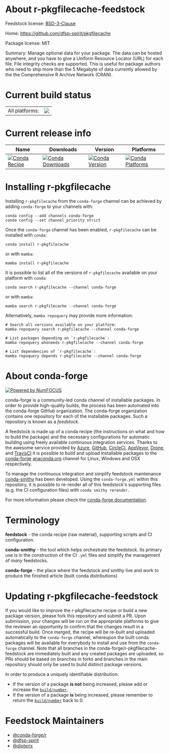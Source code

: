 About r-pkgfilecache-feedstock
==============================

Feedstock license: [BSD-3-Clause](https://github.com/conda-forge/r-pkgfilecache-feedstock/blob/main/LICENSE.txt)

Home: https://github.com/dfsp-spirit/pkgfilecache

Package license: MIT

Summary: Manage optional data for your package. The data can be hosted anywhere, and you have
to give a Uniform Resource Locator (URL) for each file. File integrity checks are
supported. This is useful for package authors who need to ship more than the 5 Megabyte
of data currently allowed by the the Comprehensive R Archive Network (CRAN).


Current build status
====================


<table><tr><td>All platforms:</td>
    <td>
      <a href="https://dev.azure.com/conda-forge/feedstock-builds/_build/latest?definitionId=17811&branchName=main">
        <img src="https://dev.azure.com/conda-forge/feedstock-builds/_apis/build/status/r-pkgfilecache-feedstock?branchName=main">
      </a>
    </td>
  </tr>
</table>

Current release info
====================

| Name | Downloads | Version | Platforms |
| --- | --- | --- | --- |
| [![Conda Recipe](https://img.shields.io/badge/recipe-r--pkgfilecache-green.svg)](https://anaconda.org/conda-forge/r-pkgfilecache) | [![Conda Downloads](https://img.shields.io/conda/dn/conda-forge/r-pkgfilecache.svg)](https://anaconda.org/conda-forge/r-pkgfilecache) | [![Conda Version](https://img.shields.io/conda/vn/conda-forge/r-pkgfilecache.svg)](https://anaconda.org/conda-forge/r-pkgfilecache) | [![Conda Platforms](https://img.shields.io/conda/pn/conda-forge/r-pkgfilecache.svg)](https://anaconda.org/conda-forge/r-pkgfilecache) |

Installing r-pkgfilecache
=========================

Installing `r-pkgfilecache` from the `conda-forge` channel can be achieved by adding `conda-forge` to your channels with:

```
conda config --add channels conda-forge
conda config --set channel_priority strict
```

Once the `conda-forge` channel has been enabled, `r-pkgfilecache` can be installed with `conda`:

```
conda install r-pkgfilecache
```

or with `mamba`:

```
mamba install r-pkgfilecache
```

It is possible to list all of the versions of `r-pkgfilecache` available on your platform with `conda`:

```
conda search r-pkgfilecache --channel conda-forge
```

or with `mamba`:

```
mamba search r-pkgfilecache --channel conda-forge
```

Alternatively, `mamba repoquery` may provide more information:

```
# Search all versions available on your platform:
mamba repoquery search r-pkgfilecache --channel conda-forge

# List packages depending on `r-pkgfilecache`:
mamba repoquery whoneeds r-pkgfilecache --channel conda-forge

# List dependencies of `r-pkgfilecache`:
mamba repoquery depends r-pkgfilecache --channel conda-forge
```


About conda-forge
=================

[![Powered by
NumFOCUS](https://img.shields.io/badge/powered%20by-NumFOCUS-orange.svg?style=flat&colorA=E1523D&colorB=007D8A)](https://numfocus.org)

conda-forge is a community-led conda channel of installable packages.
In order to provide high-quality builds, the process has been automated into the
conda-forge GitHub organization. The conda-forge organization contains one repository
for each of the installable packages. Such a repository is known as a *feedstock*.

A feedstock is made up of a conda recipe (the instructions on what and how to build
the package) and the necessary configurations for automatic building using freely
available continuous integration services. Thanks to the awesome service provided by
[Azure](https://azure.microsoft.com/en-us/services/devops/), [GitHub](https://github.com/),
[CircleCI](https://circleci.com/), [AppVeyor](https://www.appveyor.com/),
[Drone](https://cloud.drone.io/welcome), and [TravisCI](https://travis-ci.com/)
it is possible to build and upload installable packages to the
[conda-forge](https://anaconda.org/conda-forge) [anaconda.org](https://anaconda.org/)
channel for Linux, Windows and OSX respectively.

To manage the continuous integration and simplify feedstock maintenance
[conda-smithy](https://github.com/conda-forge/conda-smithy) has been developed.
Using the ``conda-forge.yml`` within this repository, it is possible to re-render all of
this feedstock's supporting files (e.g. the CI configuration files) with ``conda smithy rerender``.

For more information please check the [conda-forge documentation](https://conda-forge.org/docs/).

Terminology
===========

**feedstock** - the conda recipe (raw material), supporting scripts and CI configuration.

**conda-smithy** - the tool which helps orchestrate the feedstock.
                   Its primary use is in the construction of the CI ``.yml`` files
                   and simplify the management of *many* feedstocks.

**conda-forge** - the place where the feedstock and smithy live and work to
                  produce the finished article (built conda distributions)


Updating r-pkgfilecache-feedstock
=================================

If you would like to improve the r-pkgfilecache recipe or build a new
package version, please fork this repository and submit a PR. Upon submission,
your changes will be run on the appropriate platforms to give the reviewer an
opportunity to confirm that the changes result in a successful build. Once
merged, the recipe will be re-built and uploaded automatically to the
`conda-forge` channel, whereupon the built conda packages will be available for
everybody to install and use from the `conda-forge` channel.
Note that all branches in the conda-forge/r-pkgfilecache-feedstock are
immediately built and any created packages are uploaded, so PRs should be based
on branches in forks and branches in the main repository should only be used to
build distinct package versions.

In order to produce a uniquely identifiable distribution:
 * If the version of a package **is not** being increased, please add or increase
   the [``build/number``](https://docs.conda.io/projects/conda-build/en/latest/resources/define-metadata.html#build-number-and-string).
 * If the version of a package **is** being increased, please remember to return
   the [``build/number``](https://docs.conda.io/projects/conda-build/en/latest/resources/define-metadata.html#build-number-and-string)
   back to 0.

Feedstock Maintainers
=====================

* [@conda-forge/r](https://github.com/conda-forge/r/)
* [@dfsp-spirit](https://github.com/dfsp-spirit/)
* [@dipterix](https://github.com/dipterix/)

